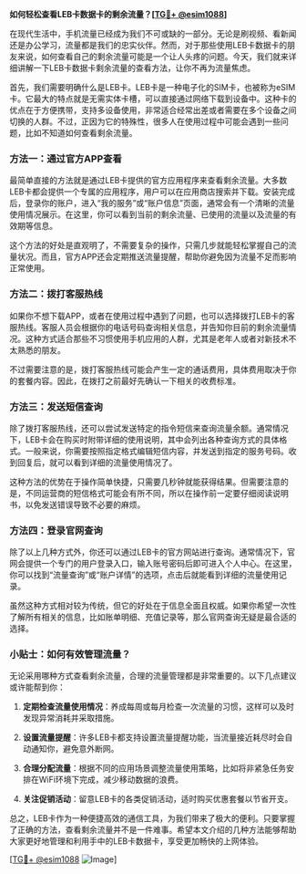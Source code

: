 **如何轻松查看LEB卡数据卡的剩余流量？[[TG💪+ @esim1088](https://t.me/s/esim1088)]**

在现代生活中，手机流量已经成为我们不可或缺的一部分。无论是刷视频、看新闻还是办公学习，流量都是我们的忠实伙伴。然而，对于那些使用LEB卡数据卡的朋友来说，如何查看自己的剩余流量可能是一个让人头疼的问题。今天，我们就来详细讲解一下LEB卡数据卡剩余流量的查看方法，让你不再为流量焦虑。

首先，我们需要明确什么是LEB卡。LEB卡是一种电子化的SIM卡，也被称为eSIM卡。它最大的特点就是无需实体卡槽，可以直接通过网络下载到设备中。这种卡的优点在于方便携带，支持多设备使用，非常适合经常出差或者需要在多个设备之间切换的人群。不过，正因为它的特殊性，很多人在使用过程中可能会遇到一些问题，比如不知道如何查看剩余流量。

### 方法一：通过官方APP查看

最简单直接的方法就是通过LEB卡提供的官方应用程序来查看剩余流量。大多数LEB卡都会提供一个专属的应用程序，用户可以在应用商店搜索并下载。安装完成后，登录你的账户，进入“我的服务”或“账户信息”页面，通常会有一个清晰的流量使用情况展示。在这里，你可以看到当前的剩余流量、已使用的流量以及流量的有效期等信息。

这个方法的好处是直观明了，不需要复杂的操作，只需几步就能轻松掌握自己的流量状况。而且，官方APP还会定期推送流量提醒，帮助你避免因为流量不足而影响正常使用。

### 方法二：拨打客服热线

如果你不想下载APP，或者在使用过程中遇到了问题，也可以选择拨打LEB卡的客服热线。客服人员会根据你的电话号码查询相关信息，并告知你目前的剩余流量情况。这种方式适合那些不习惯使用手机应用的人群，尤其是老年人或者对新技术不太熟悉的朋友。

不过需要注意的是，拨打客服热线可能会产生一定的通话费用，具体费用取决于你的套餐内容。因此，在拨打之前最好先确认一下相关的收费标准。

### 方法三：发送短信查询

除了拨打客服热线，还可以尝试发送特定的指令短信来查询流量余额。通常情况下，LEB卡会在购买时附带详细的使用说明，其中会列出各种查询方式的具体格式。一般来说，你需要按照指定格式编辑短信内容，并发送到指定的服务号码。收到回复后，就可以看到详细的流量使用情况了。

这种方法的优势在于操作简单快捷，只需要几秒钟就能获得结果。但需要注意的是，不同运营商的短信格式可能会有所不同，所以在操作前一定要仔细阅读说明书，以免发送错误导致不必要的麻烦。

### 方法四：登录官网查询

除了以上几种方式外，你还可以通过LEB卡的官方网站进行查询。通常情况下，官网会提供一个专门的用户登录入口，输入账号密码后即可进入个人中心。在这里，你可以找到“流量查询”或“账户详情”的选项，点击后就能看到详细的流量使用记录。

虽然这种方式相对较为传统，但它的好处在于信息全面且权威。如果你希望一次性了解所有相关的信息，比如账单明细、充值记录等，那么官网查询无疑是最合适的选择。

### 小贴士：如何有效管理流量？

无论采用哪种方式查看剩余流量，合理的流量管理都是非常重要的。以下几点建议或许能帮到你：

1. **定期检查流量使用情况**：养成每周或每月检查一次流量的习惯，这样可以及时发现异常消耗并采取措施。
   
2. **设置流量提醒**：许多LEB卡都支持设置流量提醒功能，当流量接近耗尽时会自动通知你，避免意外断网。

3. **合理分配流量**：根据不同的应用场景调整流量使用策略，比如将非紧急任务安排在WiFi环境下完成，减少移动数据的浪费。

4. **关注促销活动**：留意LEB卡的各类促销活动，适时购买优惠套餐以节省开支。

总之，LEB卡作为一种便捷高效的通信工具，为我们带来了极大的便利。只要掌握了正确的方法，查看剩余流量并不是一件难事。希望本文介绍的几种方法能够帮助大家更好地管理和利用手中的LEB卡数据卡，享受更加畅快的上网体验。

[[TG💪+ @esim1088](https://t.me/s/esim1088) ![Image](https://i.postimg.cc/4NQfJmqS/Snipaste-2025-05-13-00-14-12.png)]